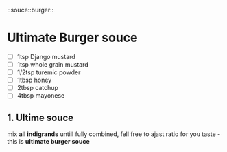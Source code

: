 ::souce::burger::

# Ultimate Burger souce

- [ ] 1tsp Django mustard
- [ ] 1tsp whole grain mustard
- [ ] 1/2tsp turemic powder
- [ ] 1tbsp honey
- [ ] 2tbsp catchup
- [ ] 4tbsp mayonese
  
## 1. Ultime souce

mix **all indigrands** untill fully combined, fell free to ajast ratio for you taste - this is **ultimate burger souce**
